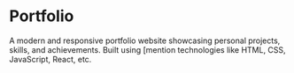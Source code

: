 # Portfolio
A modern and responsive portfolio website showcasing personal projects, skills, and achievements. Built using [mention technologies like HTML, CSS, JavaScript, React, etc.
